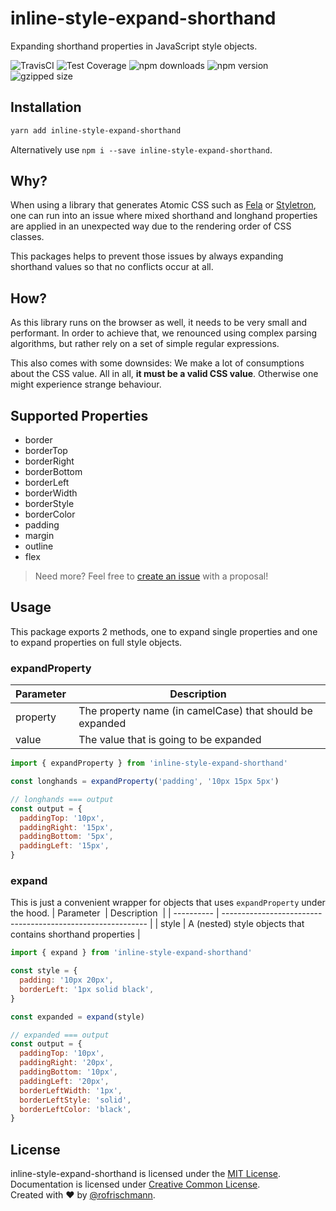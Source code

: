 # inline-style-expand-shorthand

Expanding shorthand properties in JavaScript style objects.

<img alt="TravisCI" src="https://travis-ci.org/rofrischmann/inline-style-expand-shorthand.svg?branch=master"> <img alt="Test Coverage"  src="https://api.codeclimate.com/v1/badges/2964ee833f8d2104cac6/test_coverage" /> <img alt="npm downloads" src="https://img.shields.io/npm/dm/inline-style-expand-shorthand.svg"> <img alt="npm version" src="https://badge.fury.io/js/inline-style-expand-shorthand.svg"> <img alt="gzipped size" src="https://img.shields.io/bundlephobia/minzip/inline-style-expand-shorthand.svg?colorB=4c1&label=gzipped%20size">

## Installation

```sh
yarn add inline-style-expand-shorthand
```

Alternatively use `npm i --save inline-style-expand-shorthand`.

## Why?

When using a library that generates Atomic CSS such as [Fela](http://fela.js.org) or [Styletron](https://www.styletron.org), one can run into an issue where mixed shorthand and longhand properties are applied in an unexpected way due to the rendering order of CSS classes.

This packages helps to prevent those issues by always expanding shorthand values so that no conflicts occur at all.

## How?

As this library runs on the browser as well, it needs to be very small and performant. In order to achieve that, we renounced using complex parsing algorithms, but rather rely on a set of simple regular expressions.

This also comes with some downsides: We make a lot of consumptions about the CSS value. All in all, **it must be a valid CSS value**. Otherwise one might experience strange behaviour.

## Supported Properties

- border
- borderTop
- borderRight
- borderBottom
- borderLeft
- borderWidth
- borderStyle
- borderColor
- padding
- margin
- outline
- flex

> Need more? Feel free to [create an issue](https://github.com/rofrischmann/inline-style-expand-shorthand/issues/new) with a proposal!

## Usage

This package exports 2 methods, one to expand single properties and one to expand properties on full style objects.

### expandProperty

| Parameter  | Description                                              |
| ---------- | -------------------------------------------------------- |
| property   | The property name (in camelCase) that should be expanded |
| value      | The value that is going to be expanded                   |

```js
import { expandProperty } from 'inline-style-expand-shorthand'

const longhands = expandProperty('padding', '10px 15px 5px')

// longhands === output
const output = {
  paddingTop: '10px',
  paddingRight: '15px',
  paddingBottom: '5px',
  paddingLeft: '15px',
}
```

### expand

This is just a convenient wrapper for objects that uses `expandProperty` under the hood.
| Parameter  | Description  |
| ---------- | ----------------------------------------------------------- |
| style | A (nested) style objects that contains shorthand properties |

```js
import { expand } from 'inline-style-expand-shorthand'

const style = {
  padding: '10px 20px',
  borderLeft: '1px solid black',
}

const expanded = expand(style)

// expanded === output
const output = {
  paddingTop: '10px',
  paddingRight: '20px',
  paddingBottom: '10px',
  paddingLeft: '20px',
  borderLeftWidth: '1px',
  borderLeftStyle: 'solid',
  borderLeftColor: 'black',
}
```

## License

inline-style-expand-shorthand is licensed under the [MIT License](http://opensource.org/licenses/MIT).<br>
Documentation is licensed under [Creative Common License](http://creativecommons.org/licenses/by/4.0/).<br>
Created with ♥ by [@rofrischmann](http://rofrischmann.de).
